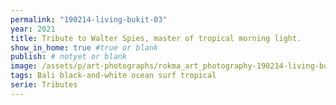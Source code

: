 ```yaml
---
permalink: "190214-living-bukit-03"
year: 2021
title: Tribute to Walter Spies, master of tropical morning light.
show_in_home: true #true or blank
publish: # notyet or blank
image: /assets/p/art-photographs/rokma_art_photography-190214-living-bukit-03.jpg
tags: Bali black-and-white ocean surf tropical
serie: Tributes
---
```

